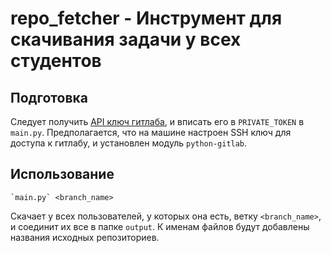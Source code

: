 # repo_fetcher - Инструмент для скачивания задачи у всех студентов

## Подготовка

Следует получить 
[API ключ гитлаба](https://gitlab.com/profile/personal_access_tokens),
и вписать его в `PRIVATE_TOKEN` в `main.py`. Предполагается, что на машине
настроен SSH ключ для доступа к гитлабу, и установлен модуль 
`python-gitlab`.

## Использование

    `main.py` <branch_name>

Скачает у всех пользователей, у которых она есть, ветку `<branch_name>`, и
соединит их все в папке `output`. К именам файлов будут добавлены названия
исходных репозиториев.
